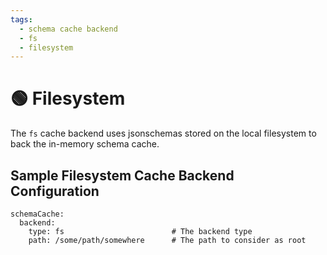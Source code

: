 ```yaml
---
tags:
  - schema cache backend
  - fs
  - filesystem
---
```


# 🟢 Filesystem

The `fs` cache backend uses jsonschemas stored on the local filesystem to back the in-memory schema cache.

## Sample Filesystem Cache Backend Configuration

```
schemaCache:
  backend:
    type: fs                        # The backend type
    path: /some/path/somewhere      # The path to consider as root
```
